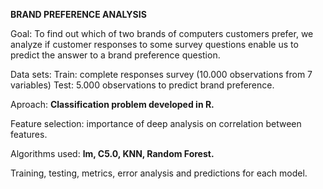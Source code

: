 **BRAND PREFERENCE ANALYSIS**

Goal: To find out which of two brands of computers customers prefer, we analyze if customer responses to some survey
questions enable us to predict the answer to a brand preference question.

Data sets:
Train: complete responses survey (10.000 observations from 7 variables) 
Test: 5.000 observations to predict brand preference.

Aproach: **Classification problem developed in R.**

Feature selection: importance of deep analysis on correlation between features.

Algorithms used: **lm, C5.0, KNN, Random Forest.**

Training, testing, metrics, error analysis and predictions for each model.
